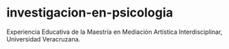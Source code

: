 # investigacion-en-psicologia
Experiencia Educativa de la Maestría en Mediación Artística Interdisciplinar, Universidad Veracruzana.
